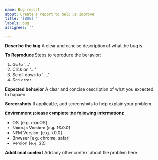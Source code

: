 ```yaml
---
name: Bug report
about: Create a report to help us improve
title: '[BUG] '
labels: bug
assignees: ''

---
```


**Describe the bug**
A clear and concise description of what the bug is.

**To Reproduce**
Steps to reproduce the behavior:
1. Go to '...'
2. Click on '....'
3. Scroll down to '....'
4. See error

**Expected behavior**
A clear and concise description of what you expected to happen.

**Screenshots**
If applicable, add screenshots to help explain your problem.

**Environment (please complete the following information):**
 - OS: [e.g. macOS]
 - Node.js Version: [e.g. 16.0.0]
 - NPM Version: [e.g. 7.0.0]
 - Browser [e.g. chrome, safari]
 - Version [e.g. 22]

**Additional context**
Add any other context about the problem here.
